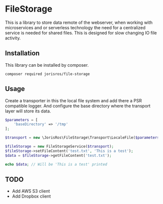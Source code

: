 # FileStorage
This is a library to store data remote of the webserver, when working with microservices and or serverless technology
the need for a centralized service is needed for shared files.
This is designed for slow changing IO file activity. 

## Installation
This library can be installed by composer.
```
composer required jorisros/file-storage
```

## Usage
Create a transporter in this the local file system
and add there a PSR compatible logger. And configure the base directory where the transport layer will store its data.

```php
$parameters = [
    'baseDirectory' => '/tmp'
];

$transport = new \JorisRos\FileStorage\Transport\LocaleFile($parameters, $logger);

$fileStorage = new FileStorageService($transport);
$fileStorage->setFileContent('test.txt', 'This is a test');
$data = $fileStorage->getFileContent('test.txt');

echo $data; // Will be 'This is a test' printed
```

## TODO
- Add AWS S3 client
- Add Dropbox client